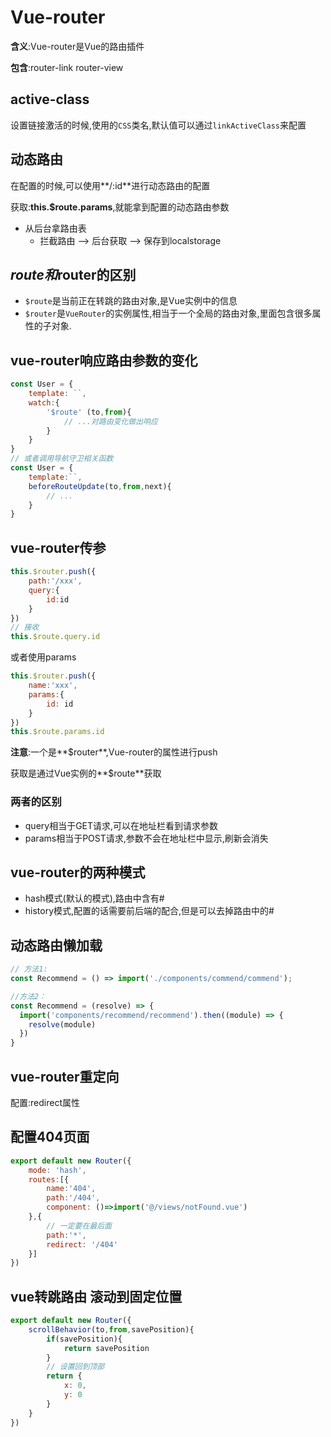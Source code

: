 # Vue-router

**含义**:Vue-router是Vue的路由插件

**包含**:router-link  router-view

## active-class

设置链接激活的时候,使用的`CSS`类名,默认值可以通过`linkActiveClass`来配置

## 动态路由

在配置的时候,可以使用**/:id**进行动态路由的配置

获取:**this.$route.params**,就能拿到配置的动态路由参数

- 从后台拿路由表
  - 拦截路由 --> 后台获取 --> 保存到localstorage

## $route和$router的区别

- `$route`是当前正在转跳的路由对象,是Vue实例中的信息
- `$router`是`VueRouter`的实例属性,相当于一个全局的路由对象,里面包含很多属性的子对象.

## vue-router响应路由参数的变化

```js
const User = {
    template: ``,
    watch:{
        '$route' (to,from){
            // ...对路由变化做出响应
        }
    }
}
// 或者调用导航守卫相关函数
const User = {
    template:``,
    beforeRouteUpdate(to,from,next){
        // ...
    }
}
```

## vue-router传参

```js
this.$router.push({
    path:'/xxx',
    query:{
        id:id
    }
})
// 接收
this.$route.query.id
```

或者使用params

```js
this.$router.push({
    name:'xxx',
    params:{
        id: id
    }
})
this.$route.params.id
```

**注意**:一个是**$router**,Vue-router的属性进行push

获取是通过Vue实例的**$route**获取

### 两者的区别

- query相当于GET请求,可以在地址栏看到请求参数
- params相当于POST请求,参数不会在地址栏中显示,刷新会消失

## vue-router的两种模式

- hash模式(默认的模式),路由中含有#
- history模式,配置的话需要前后端的配合,但是可以去掉路由中的#

## 动态路由懒加载

```js
// 方法1:
const Recommend = () => import('./components/commend/commend');

//方法2：
const Recommend = (resolve) => {
  import('components/recommend/recommend').then((module) => {
    resolve(module)
  })
}
```

## vue-router重定向

配置:redirect属性

## 配置404页面

```js
export default new Router({
    mode: 'hash',
    routes:[{
        name:'404',
        path:'/404',
        component: ()=>import('@/views/notFound.vue')
    },{
        // 一定要在最后面
        path:'*',
        redirect: '/404'
    }]
})
```

## vue转跳路由 滚动到固定位置

```js
export default new Router({
    scrollBehavior(to,from,savePosition){
        if(savePosition){
            return savePosition
        }
        // 设置回到顶部
        return {
            x: 0,
            y: 0
        }
    }
})
```

